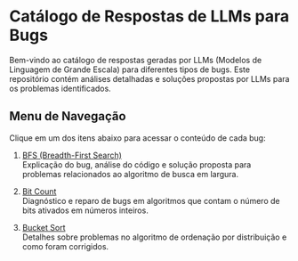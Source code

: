 # Catálogo de Respostas de LLMs para Bugs

Bem-vindo ao catálogo de respostas geradas por LLMs (Modelos de Linguagem de Grande Escala) para diferentes tipos de bugs. Este repositório contém análises detalhadas e soluções propostas por LLMs para os problemas identificados. 

## Menu de Navegação

Clique em um dos itens abaixo para acessar o conteúdo de cada bug:

1. [BFS (Breadth-First Search)](bfs.md)  
   Explicação do bug, análise do código e solução proposta para problemas relacionados ao algoritmo de busca em largura.

2. [Bit Count](bitcount.md)  
   Diagnóstico e reparo de bugs em algoritmos que contam o número de bits ativados em números inteiros.

3. [Bucket Sort](bucket_sort.md)  
   Detalhes sobre problemas no algoritmo de ordenação por distribuição e como foram corrigidos.

